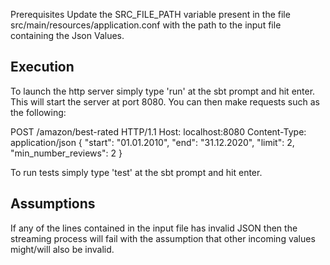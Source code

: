 
Prerequisites
Update the SRC_FILE_PATH variable present in the file src/main/resources/application.conf with the path to the input file
containing the Json Values.

Execution
---------
To launch the http server simply type 'run' at the sbt prompt and hit enter. This will start the server at port 8080.
You can then make requests such as the following:

POST /amazon/best-rated HTTP/1.1
Host: localhost:8080
Content-Type: application/json
{
  "start": "01.01.2010",
  "end": "31.12.2020",
  "limit": 2,
  "min_number_reviews": 2
}

To run tests simply type 'test' at the sbt prompt and hit enter.

Assumptions
-----------
If any of the lines contained in the input file has invalid JSON then the streaming process will fail with the
assumption that other incoming values might/will also be invalid.
